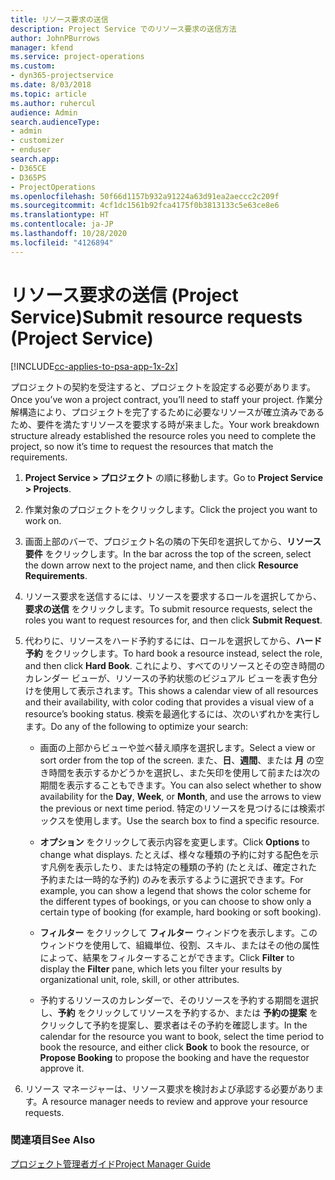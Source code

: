 ```yaml
---
title: リソース要求の送信
description: Project Service でのリソース要求の送信方法
author: JohnPBurrows
manager: kfend
ms.service: project-operations
ms.custom:
- dyn365-projectservice
ms.date: 8/03/2018
ms.topic: article
ms.author: ruhercul
audience: Admin
search.audienceType:
- admin
- customizer
- enduser
search.app:
- D365CE
- D365PS
- ProjectOperations
ms.openlocfilehash: 50f66d1157b932a91224a63d91ea2aeccc2c209f
ms.sourcegitcommit: 4cf1dc1561b92fca4175f0b3813133c5e63ce8e6
ms.translationtype: HT
ms.contentlocale: ja-JP
ms.lasthandoff: 10/28/2020
ms.locfileid: "4126894"
---
```

# <a name="submit-resource-requests-project-service"></a><span data-ttu-id="a29a6-103">リソース要求の送信 (Project Service)</span><span class="sxs-lookup"><span data-stu-id="a29a6-103">Submit resource requests (Project Service)</span></span>

[!INCLUDE[cc-applies-to-psa-app-1x-2x](../includes/cc-applies-to-psa-app-1x-2x.md)]

<span data-ttu-id="a29a6-104">プロジェクトの契約を受注すると、プロジェクトを設定する必要があります。</span><span class="sxs-lookup"><span data-stu-id="a29a6-104">Once you’ve won a project contract, you’ll need to staff your project.</span></span> <span data-ttu-id="a29a6-105">作業分解構造により、プロジェクトを完了するために必要なリソースが確立済みであるため、要件を満たすリソースを要求する時が来ました。</span><span class="sxs-lookup"><span data-stu-id="a29a6-105">Your work breakdown structure already established the resource roles you need to complete the project, so now it’s time to request the resources that match the requirements.</span></span>  
  
1.  <span data-ttu-id="a29a6-106">**Project Service > プロジェクト** の順に移動します。</span><span class="sxs-lookup"><span data-stu-id="a29a6-106">Go to **Project Service > Projects**.</span></span>  
  
2.  <span data-ttu-id="a29a6-107">作業対象のプロジェクトをクリックします。</span><span class="sxs-lookup"><span data-stu-id="a29a6-107">Click the project you want to work on.</span></span>  
  
3.  <span data-ttu-id="a29a6-108">画面上部のバーで、プロジェクト名の隣の下矢印を選択してから、**リソース要件** をクリックします。</span><span class="sxs-lookup"><span data-stu-id="a29a6-108">In the bar across the top of the screen, select the down arrow next to the project name, and then click **Resource Requirements**.</span></span>  
  
4.  <span data-ttu-id="a29a6-109">リソース要求を送信するには、リソースを要求するロールを選択してから、**要求の送信** をクリックします。</span><span class="sxs-lookup"><span data-stu-id="a29a6-109">To submit resource requests, select the roles you want to request resources for, and then click **Submit Request**.</span></span>  
  
5.  <span data-ttu-id="a29a6-110">代わりに、リソースをハード予約するには、ロールを選択してから、**ハード予約** をクリックします。</span><span class="sxs-lookup"><span data-stu-id="a29a6-110">To hard book a resource instead, select the role, and then click **Hard Book**.</span></span> <span data-ttu-id="a29a6-111">これにより、すべてのリソースとその空き時間のカレンダー ビューが、リソースの予約状態のビジュアル ビューを表す色分けを使用して表示されます。</span><span class="sxs-lookup"><span data-stu-id="a29a6-111">This shows a calendar view of all resources and their availability, with color coding that provides a visual view of a resource’s booking status.</span></span> <span data-ttu-id="a29a6-112">検索を最適化するには、次のいずれかを実行します。</span><span class="sxs-lookup"><span data-stu-id="a29a6-112">Do any of the following to optimize your search:</span></span>  
  
    -   <span data-ttu-id="a29a6-113">画面の上部からビューや並べ替え順序を選択します。</span><span class="sxs-lookup"><span data-stu-id="a29a6-113">Select a view or sort order from the top of the screen.</span></span> <span data-ttu-id="a29a6-114">また、**日**、**週間**、または **月** の空き時間を表示するかどうかを選択し、また矢印を使用して前または次の期間を表示することもできます。</span><span class="sxs-lookup"><span data-stu-id="a29a6-114">You can also select whether to show availability for the **Day**, **Week**, or **Month**, and use the arrows to view the previous or next time period.</span></span> <span data-ttu-id="a29a6-115">特定のリソースを見つけるには検索ボックスを使用します。</span><span class="sxs-lookup"><span data-stu-id="a29a6-115">Use the search box to find a specific resource.</span></span>  
  
    -   <span data-ttu-id="a29a6-116">**オプション** をクリックして表示内容を変更します。</span><span class="sxs-lookup"><span data-stu-id="a29a6-116">Click **Options** to change what displays.</span></span> <span data-ttu-id="a29a6-117">たとえば、様々な種類の予約に対する配色を示す凡例を表示したり、または特定の種類の予約 (たとえば、確定された予約または一時的な予約) のみを表示するように選択できます。</span><span class="sxs-lookup"><span data-stu-id="a29a6-117">For example, you can show a legend that shows the color scheme for the different types of bookings, or you can choose to show only a certain type of booking (for example, hard booking or soft booking).</span></span>  
  
    -   <span data-ttu-id="a29a6-118">**フィルター** をクリックして **フィルター** ウィンドウを表示します。このウィンドウを使用して、組織単位、役割、スキル、またはその他の属性によって、結果をフィルターすることができます。</span><span class="sxs-lookup"><span data-stu-id="a29a6-118">Click **Filter** to display the **Filter** pane, which lets you filter your results by organizational unit, role, skill, or other attributes.</span></span>  
  
    -   <span data-ttu-id="a29a6-119">予約するリソースのカレンダーで、そのリソースを予約する期間を選択し、**予約** をクリックしてリソースを予約するか、または **予約の提案** をクリックして予約を提案し、要求者はその予約を確認します。</span><span class="sxs-lookup"><span data-stu-id="a29a6-119">In the calendar for the resource you want to book, select the time period to book the resource, and either click **Book** to book the resource, or **Propose Booking** to propose the booking and have the requestor approve it.</span></span>  
  
6.  <span data-ttu-id="a29a6-120">リソース マネージャーは、リソース要求を検討および承認する必要があります。</span><span class="sxs-lookup"><span data-stu-id="a29a6-120">A resource manager needs to review and approve your resource requests.</span></span>  
  
### <a name="see-also"></a><span data-ttu-id="a29a6-121">関連項目</span><span class="sxs-lookup"><span data-stu-id="a29a6-121">See Also</span></span>  
 [<span data-ttu-id="a29a6-122">プロジェクト管理者ガイド</span><span class="sxs-lookup"><span data-stu-id="a29a6-122">Project Manager Guide</span></span>](../psa/project-manager-guide.md)
